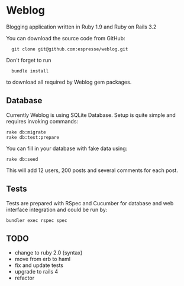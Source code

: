 Weblog
============
Blogging application written in Ruby 1.9 and Ruby on Rails 3.2

You can download the source code from GitHub:

      git clone git@github.com:espresse/weblog.git

Don't forget to run 

      bundle install

to download all required by Weblog gem packages.

Database 
--------

Currently Weblog is using SQLite Database. Setup is quite simple and requires invoking commands:

    rake db:migrate
    rake db:test:prepare

You can fill in your database with fake data using:

    rake db:seed

This will add 12 users, 200 posts and several comments for each post.

Tests
-----

Tests are prepared with RSpec and Cucumber for database and web interface integration and could be run by:

    bundler exec rspec spec

TODO
----
* change to ruby 2.0 (syntax)
* move from erb to haml
* fix and update tests
* upgrade to rails 4
* refactor
